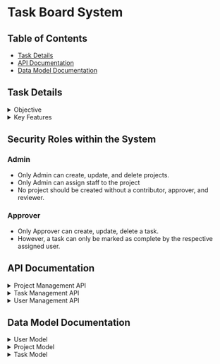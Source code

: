 # Task Board System

## Table of Contents
- [Task Details](#task-details)
- [API Documentation](#api-documentation)
- [Data Model Documentation](#data-model-documentation)


## Task Details

<details>
<summary>Objective</summary>
The project aims to develop a comprehensive project management system with robust features for task assignment, user role management, and secure API interactions. The system will streamline the workflow of project teams by enabling administrators to efficiently manage projects and team members, ensuring that tasks are completed accurately and on time.
</details>

<details>
<summary>Key Features</summary>

- **Project Management:**
  - Create, update, and archive projects.
  - Add and remove project members.
  - Assign specific roles to users such as Contributors and Reviewers.
  - Ensure project completion logic is enforced, requiring all tasks to be completed before marking the project as complete.
- **Task Management:**
  - Automatically generate initial tasks (Group 1) on program initialization.
  - Enforce task group completion order, generating tasks from the next group only after the current group tasks are completed.
  - Allow specific personas to complete tasks, with tasks moving to completed status once done.
- **User Role Management:**
  - Assign and modify user roles, ensuring that all users have a designated role.
  - Reflect role changes immediately in user permissions.

</details>

## Security Roles within the System
### Admin
- Only Admin can create, update, and delete projects.
- Only Admin can assign staff to the project
- No project should be created without a contributor, approver, and reviewer.

### Approver
- Only Approver can create, update, delete a task.
- However, a task can only be marked as complete by the respective assigned user.


## API Documentation

<details>
<summary>Project Management API</summary>

### Endpoints

#### POST /api/projects

**Description:** Create a new project.

**Request Body:**
- `userId`: The ID of the user making the request (must be an admin).
- `name`: The name of the project.
- `contributorId`: The ID of the user assigned as the contributor.
- `approverId`: The ID of the user assigned as the approver.
- `reviewerId`: The ID of the user assigned as the reviewer.

**Responses:**
- **201 Created:**
  - `message`: 'Project created'
  - `project`: The created project object.
- **403 Forbidden:**
  - `message`: 'Forbidden: Only admins can manage projects'

#### DELETE /api/projects

**Description:** Delete an existing project.

**Request Body:**
- `userId`: The ID of the user making the request (must be an admin).
- `projectId`: The ID of the project to delete.

**Responses:**
- **200 OK:**
  - `message`: 'Project deleted'
- **404 Not Found:**
  - `message`: 'Project not found'
- **403 Forbidden:**
  - `message`: 'Forbidden: Only admins can manage projects'

#### GET /api/projects

**Description:** Fetch all projects.

**Responses:**
- **200 OK:**
  - `message`: 'Projects fetched'
  - `projects`: An array of project objects.

</details>

<details>
<summary>Task Management API</summary>

### Endpoints

#### GET /api/tasks

**Description:** Fetch tasks by status.

**Query Parameters:**
- `status` (optional): The status of the tasks to fetch (e.g., 'active', 'completed').

**Responses:**
- **200 OK:**
  - `message`: 'Tasks fetched'
  - `tasks`: An array of task objects.

#### PUT /api/tasks

**Description:** Update or complete a task.

**Request Body:**
- `userId`: The ID of the user making the request.
- `taskId`: The ID of the task to update.
- `updates`: An object containing the updates to apply to the task.
- `projectId`: The ID of the project the task belongs to.

**Responses:**

*If updating task status to 'completed':*
- **200 OK:**
  - `message`: 'Task marked as complete'
  - `tasks`: An array of updated task objects.
- **403 Forbidden:**
  - `message`: 'Forbidden: Only assigned user can mark the task as complete'

*If updating other task details:*
- **200 OK:**
  - `message`: 'Task updated'
  - `tasks`: An array of updated task objects.
- **403 Forbidden:**
  - `message`: 'Forbidden: Only approvers can update tasks'

#### DELETE /api/tasks

**Description:** Delete a task.

**Request Body:**
- `userId`: The ID of the user making the request.
- `taskId`: The ID of the task to delete.

**Responses:**
- **200 OK:**
  - `message`: 'Task deleted'
- **403 Forbidden:**
  - `message`: 'Forbidden: Only approvers can delete tasks'

</details>

<details>
<summary>User Management API</summary>

### Endpoints

#### GET /api/users

**Description:** Fetch all users.

**Responses:**
- **200 OK:**
  - `message`: 'Users fetched'
  - `users`: An array of user objects.

#### POST /api/users

**Description:** Add a new user.

**Request Body:**
- `id`: The ID of the new user.

**Responses:**
- **201 Created:**
  - `message`: 'User added'
  - `user`: The created user object.

#### PUT /api/users

**Description:** Update a user's role for a specific project.

**Request Body:**
- `userId`: The ID of the user to update.
- `newRole`: The new role to assign to the user.
- `projectId`: The ID of the project the role is assigned to.

**Responses:**
- **200 OK:**
  - `message`: 'Role updated'
- **404 Not Found:**
  - `message`: 'User not found'
- **500 Internal Server Error:**
  - `message`: 'Failed to update role'

</details>

## Data Model Documentation

<details>
<summary>User Model</summary>

### Attributes
- `id`: The unique identifier of the user.
- `project`: An object containing the project-specific role of the user:
  - `projectId`: The ID of the project.
  - `projectRole`: The role of the user in the project (e.g., 'admin', 'contributor', 'reviewer', 'approver').
- `role`: The general role of the user (e.g., 'admin', 'staff').

### Methods
- `getUsers()`: Returns the list of all users.
- `addUser(id: string, role: string)`: Adds a new user with the given ID and role.
- `getUserById(id: string)`: Returns the user with the specified ID.
- `updateUserRole(userId: string, newRole: string, projectId: string)`: Updates the role of the user for a specific project.
- `initializeUsers()`: Initializes a list of predefined users for testing purposes.

</details>

<details>
<summary>Project Model</summary>

### Attributes
- `id`: The unique identifier of the project.
- `name`: The name of the project.
- `members`: An object containing the IDs of users assigned to specific roles:
  - `contributor`: The ID of the contributor.
  - `approver`: The ID of the approver.
  - `reviewer`: The ID of the reviewer.
  - `admin`: The ID of the admin.

### Methods
- `getProjects()`: Returns the list of all projects.
- `createProject(name: string, contributorId: string, approverId: string, reviewerId: string, adminId: string)`: Creates a new project with the specified members and updates their roles.
- `deleteProject(projectId: string)`: Deletes the project with the specified ID.

</details>

<details>
<summary>Task Model</summary>

### Attributes
- `id`: The unique identifier of the task.
- `title`: The title of the task.
- `description`: The description of the task.
- `group`: The group number the task belongs to.
- `assignedTo`: The role assigned to complete the task.
- `status`: The current status of the task (e.g., 'active', 'pending', 'completed').

### Methods
- `initializeProjectTasks(projectId: string)`: Initializes the tasks for a project using a predefined task list.
- `getTasks(status?: string)`: Returns the list of tasks, optionally filtered by status.
- `updateTask(taskId: number, updates: Partial<Task>, userId: string)`: Updates the task with the specified ID if the user has the approver role.
- `markTaskAsComplete(taskId: number, userId: string, projectId: string)`: Marks the task as complete if the user has the assigned role for the task.
- `deleteTask(taskId: number, userId: string)`: Deletes the task if the user has the approver role.
- `createTask(title: string, description: string, group: number, assignedTo: string, userId: string)`: Creates a new task with the specified attributes if the user has the approver role.

</details>

